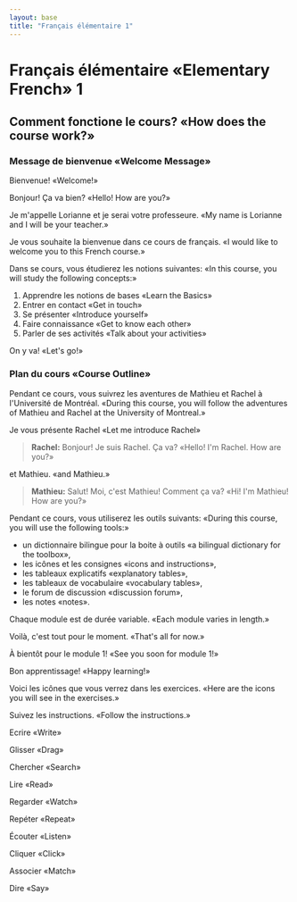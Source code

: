 ```yaml
---
layout: base
title: "Français élémentaire 1"
---
```

# Français élémentaire «Elementary French» 1

## Comment fonctione le cours? «How does the course work?»

### Message de bienvenue «Welcome Message»

Bienvenue! «Welcome!»

Bonjour! Ça va bien? «Hello! How are you?»

Je m'appelle Lorianne et je serai votre professeure. «My name is Lorianne and I will be your teacher.»

Je vous souhaite la bienvenue dans ce cours de français. «I would like to welcome you to this French course.»

Dans se cours, vous étudierez les notions suivantes: «In this course, you will study the following concepts:»

1. Apprendre les notions de bases «Learn the Basics»
2. Entrer en contact «Get in touch»
3. Se présenter «Introduce yourself»
4. Faire connaissance «Get to know each other»
5. Parler de ses activités «Talk about your activities»

On y va! «Let's go!»

### Plan du cours «Course Outline»

Pendant ce cours, vous suivrez les aventures de Mathieu et Rachel à I'Université de Montréal. «During this course, you will follow the adventures of Mathieu and Rachel at the University of Montreal.»

Je vous présente Rachel «Let me introduce Rachel»

> **Rachel:** Bonjour! Je suis Rachel. Ça va? «Hello! I'm Rachel. How are you?»

et Mathieu. «and Mathieu.»

> **Mathieu:** Salut! Moi, c'est Mathieu! Comment ça va? «Hi! I'm Mathieu! How are you?»

Pendant ce cours, vous utiliserez les outils suivants: «During this course, you will use the following tools:»

- un dictionnaire bilingue pour la boite à outils «a bilingual dictionary for the toolbox»,
- les icônes et les consignes «icons and instructions»,
- les tableaux explicatifs «explanatory tables»,
- les tableaux de vocabulaire «vocabulary tables»,
- le forum de discussion «discussion forum»,
- les notes «notes».

Chaque module est de durée variable. «Each module varies in length.»

Voilà, c'est tout pour le moment. «That's all for now.»

À bientôt pour le module 1! «See you soon for module 1!»

Bon apprentissage! «Happy learning!»

Voici les icônes que vous verrez dans les exercices. «Here are the icons you will see in the exercises.»

Suivez les instructions. «Follow the instructions.»

Ecrire «Write»

Glisser «Drag»

Chercher «Search»

Lire «Read»

Regarder «Watch»

Repéter «Repeat»

Écouter «Listen»

Cliquer «Click»

Associer «Match»

Dire «Say»
